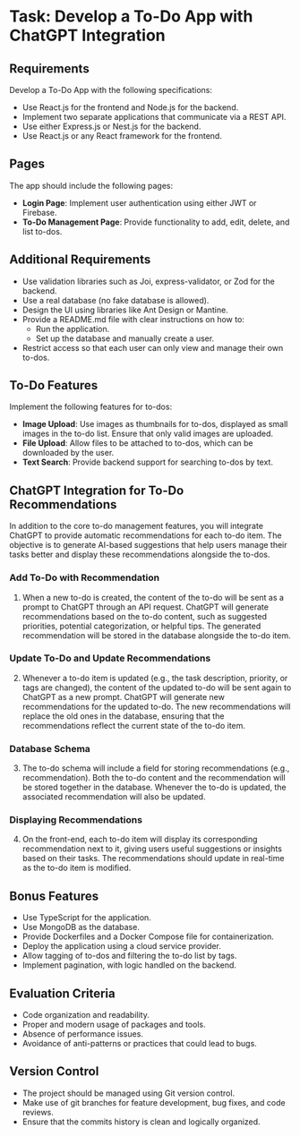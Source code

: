# Task: Develop a To-Do App with ChatGPT Integration

## Requirements
Develop a To-Do App with the following specifications:
- Use React.js for the frontend and Node.js for the backend.
- Implement two separate applications that communicate via a REST API.
- Use either Express.js or Nest.js for the backend.
- Use React.js or any React framework for the frontend.

## Pages
The app should include the following pages:
- **Login Page**: Implement user authentication using either JWT or Firebase.
- **To-Do Management Page**: Provide functionality to add, edit, delete, and list to-dos.

## Additional Requirements
- Use validation libraries such as Joi, express-validator, or Zod for the backend.
- Use a real database (no fake database is allowed).
- Design the UI using libraries like Ant Design or Mantine.
- Provide a README.md file with clear instructions on how to:
  - Run the application.
  - Set up the database and manually create a user.
- Restrict access so that each user can only view and manage their own to-dos.

## To-Do Features
Implement the following features for to-dos:
- **Image Upload**: Use images as thumbnails for to-dos, displayed as small images in the to-do list. Ensure that only valid images are uploaded.
- **File Upload**: Allow files to be attached to to-dos, which can be downloaded by the user.
- **Text Search**: Provide backend support for searching to-dos by text.

## ChatGPT Integration for To-Do Recommendations
In addition to the core to-do management features, you will integrate ChatGPT to provide automatic recommendations for each to-do item. The objective is to generate AI-based suggestions that help users manage their tasks better and display these recommendations alongside the to-dos.

### Add To-Do with Recommendation
1. When a new to-do is created, the content of the to-do will be sent as a prompt to ChatGPT through an API request. ChatGPT will generate recommendations based on the to-do content, such as suggested priorities, potential categorization, or helpful tips. The generated recommendation will be stored in the database alongside the to-do item.

### Update To-Do and Update Recommendations
2. Whenever a to-do item is updated (e.g., the task description, priority, or tags are changed), the content of the updated to-do will be sent again to ChatGPT as a new prompt. ChatGPT will generate new recommendations for the updated to-do. The new recommendations will replace the old ones in the database, ensuring that the recommendations reflect the current state of the to-do item.

### Database Schema
3. The to-do schema will include a field for storing recommendations (e.g., recommendation). Both the to-do content and the recommendation will be stored together in the database. Whenever the to-do is updated, the associated recommendation will also be updated.

### Displaying Recommendations
4. On the front-end, each to-do item will display its corresponding recommendation next to it, giving users useful suggestions or insights based on their tasks. The recommendations should update in real-time as the to-do item is modified.

## Bonus Features
- Use TypeScript for the application.
- Use MongoDB as the database.
- Provide Dockerfiles and a Docker Compose file for containerization.
- Deploy the application using a cloud service provider.
- Allow tagging of to-dos and filtering the to-do list by tags.
- Implement pagination, with logic handled on the backend.

## Evaluation Criteria
- Code organization and readability.
- Proper and modern usage of packages and tools.
- Absence of performance issues.
- Avoidance of anti-patterns or practices that could lead to bugs.

## Version Control
- The project should be managed using Git version control.
- Make use of git branches for feature development, bug fixes, and code reviews.
- Ensure that the commits history is clean and logically organized.



